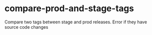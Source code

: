 # compare-prod-and-stage-tags
Compare two tags between stage and prod releases. Error if they have source code changes

